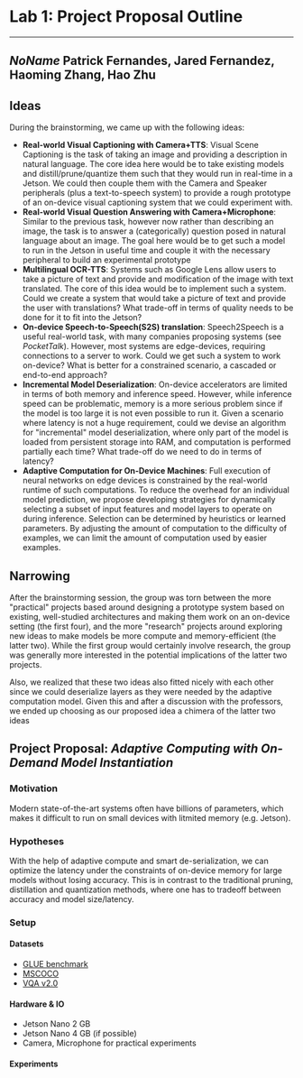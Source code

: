 # Lab 1: Project Proposal Outline
---

*NoName*
Patrick Fernandes, Jared Fernandez, Haoming Zhang, Hao Zhu
---


## Ideas

During the brainstorming, we came up with the following ideas:

* **Real-world Visual Captioning with Camera+TTS**: 
Visual Scene Captioning is the task of taking an image and providing a description in natural language. The core idea here would be to take existing models and distill/prune/quantize them such that they would run in real-time in a Jetson. We could then couple them with the Camera and Speaker peripherals (plus a text-to-speech system) to provide a rough prototype of an on-device visual captioning system that we could experiment with.
* **Real-world Visual Question Answering with Camera+Microphone**:
Similar to the previous task, however now rather than describing an image, the task is to answer a (categorically) question posed in natural language about an image. The goal here would be to get such a model to run in the Jetson in useful time and couple it with the necessary peripheral to build an experimental prototype
* **Multilingual OCR-TTS**: Systems such as Google Lens allow users to take a picture of text and provide and modification of the image with text translated. The core of this idea would be to implement such a system. Could we create a system that would take a picture of text and provide the user with translations? What trade-off in terms of quality needs to be done for it to fit into the Jetson? 
* **On-device Speech-to-Speech(S2S) translation**: Speech2Speech is a useful real-world task, with many companies proposing systems (see *PocketTalk*). However, most systems are edge-devices, requiring connections to a server to work. Could we get such a system to work on-device? What is better for a constrained scenario, a cascaded or end-to-end approach? 
* **Incremental Model Deserialization**: On-device accelerators are limited in terms of both memory and inference speed. However, while inference speed can be problematic, memory is a more serious problem since if the model is too large it is not even possible to run it. Given a scenario where latency is not a huge requirement, could we devise an algorithm for "incremental" model deserialization, where only part of the model is loaded from persistent storage into RAM, and computation is performed partially each time? What trade-off do we need to do in terms of latency?
* **Adaptive Computation for On-Device Machines**: Full execution of neural networks on edge devices is constrained by the real-world runtime of such computations. To reduce the overhead for an individual model prediction, we propose developing strategies for dynamically selecting a subset of input features and model layers to operate on during inference. Selection can be determined by heuristics or learned parameters. By adjusting the amount of computation to the difficulty of examples, we can limit the amount of computation used by easier examples.


## Narrowing

After the brainstorming session, the group was torn between the more "practical" projects based around designing a prototype system based on existing, well-studied architectures and making them work on an on-device setting (the first four), and the more "research" projects around exploring new ideas to make models be more compute and memory-efficient (the latter two).
While the first group would certainly involve research, the group was generally more interested in the potential implications of the latter two projects. 

Also, we realized that these two ideas also fitted nicely with each other since we could deserialize layers as they were needed by the adaptive computation model. Given this and after a discussion with the professors, we ended up choosing as our proposed idea a chimera of the latter two ideas


## Project Proposal: *Adaptive Computing with On-Demand Model Instantiation*

### Motivation

Modern state-of-the-art systems often have billions of parameters, which makes it difficult to run on small devices with litmited memory (e.g. Jetson). 

### Hypotheses

With the help of adaptive compute and smart de-serialization, we can optimize the latency under the constraints of on-device memory for large models without losing accuracy. This is in contrast to the traditional pruning, distillation and quantization methods, where one has to tradeoff between accuracy and model size/latency. 

### Setup

#### Datasets
- [GLUE benchmark](https://gluebenchmark.com/)
- [MSCOCO](https://cocodataset.org/#home)
- [VQA v2.0](https://visualqa.org/)

#### Hardware & IO
- Jetson Nano 2 GB
- Jetson Nano 4 GB (if possible)
- Camera, Microphone for practical experiments

#### Experiments
